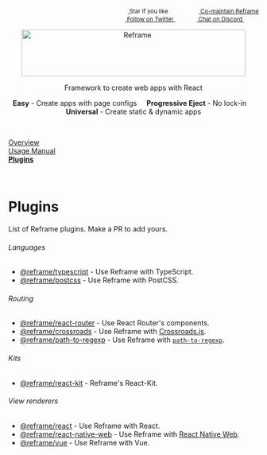 <!---






    WARNING, READ THIS.
    This is a computed file. Do not edit.
    Edit `/docs/plugins.template.md` instead.












    WARNING, READ THIS.
    This is a computed file. Do not edit.
    Edit `/docs/plugins.template.md` instead.












    WARNING, READ THIS.
    This is a computed file. Do not edit.
    Edit `/docs/plugins.template.md` instead.












    WARNING, READ THIS.
    This is a computed file. Do not edit.
    Edit `/docs/plugins.template.md` instead.












    WARNING, READ THIS.
    This is a computed file. Do not edit.
    Edit `/docs/plugins.template.md` instead.






-->
<p align="right">
    <sup>
        <a href="#">
            <img
              src="https://github.com/reframejs/reframe/raw/master/docs/images/star.svg?sanitize=true"
              width="16"
              height="12"
            >
        </a>
        Star if you like
        &nbsp;&nbsp;&nbsp;&nbsp;
        &nbsp;&nbsp;&nbsp;&nbsp;
        &nbsp;&nbsp;
        <a href="https://github.com/reframejs/reframe/blob/master/docs/contributing.md">
            <img
              src="https://github.com/reframejs/reframe/raw/master/docs/images/muscle.png?sanitize=true"
              width="16"
              height="14"
            >
            Co-maintain Reframe
        </a>
    </sup>
    <br/>
    <sup>
        <a href="https://twitter.com/reframejs">
            <img
              src="https://github.com/reframejs/reframe/raw/master/docs/images/twitter-logo.svg?sanitize=true"
              width="15"
              height="13"
            >
            Follow on Twitter
        </a>
        &nbsp;&nbsp;&nbsp;&nbsp;&nbsp;
        &nbsp;&nbsp;
        <a href="https://discord.gg/kqXf65G">
            <img
              src="https://github.com/reframejs/reframe/raw/master/docs/images/online-icon.svg?sanitize=true"
              width="14"
              height="10"
            >
            Chat on Discord
        </a>
        &nbsp;&nbsp;&nbsp;&nbsp;
        &nbsp;&nbsp;&nbsp;&nbsp;
    </sup>
</p>

[<p align="center"><img src="https://github.com/reframejs/reframe/raw/master/docs/images/logo-with-title.svg?sanitize=true" width=450 height=94 style="max-width:100%;" alt="Reframe"/></p>](https://github.com/reframejs/reframe)

<div><p align="center">
        Framework to create web apps with React
</p></div>

<div><p align="center">
    <nobr>
        <b>Easy</b>
        -
        Create apps with page configs
    </nobr>
    &nbsp;&nbsp;&nbsp;
    <nobr>
        <b>Progressive Eject</b>
        -
        No lock-in
    </nobr>
    &nbsp;&nbsp;&nbsp;
    <nobr>
        <b>Universal</b>
        -
        Create static & dynamic apps
    </nobr>
</p></div>

<br/>

[Overview](/../../)<br/>
[Usage Manual](/docs/usage-manual.md)<br/>
[**Plugins**](/docs/plugins.md)

<br/>

# Plugins

List of Reframe plugins. Make a PR to add yours.

###### Languages
 - [@reframe/typescript](/plugins/typescript) - Use Reframe with TypeScript.
 - [@reframe/postcss](/plugins/postcss) - Use Reframe with PostCSS.

###### Routing
 - [@reframe/react-router](/plugins/react-router) - Use React Router's components.
 - [@reframe/crossroads](/plugins/crossroads) - Use Reframe with [Crossroads.js](https://github.com/millermedeiros/crossroads.js).
 - [@reframe/path-to-regexp](/plugins/path-to-regexp) - Use Reframe with [`path-to-regexp`](https://github.com/pillarjs/path-to-regexp).

###### Kits
 - [@reframe/react-kit](/plugins/react-kit) - Reframe's React-Kit.

###### View renderers
 - [@reframe/react](/plugins/react) - Use Reframe with React.
 - [@reframe/react-native-web](/plugins/react-native-web) - Use Reframe with [React Native Web](https://github.com/necolas/react-native-web).
 - [@reframe/vue](/plugins/vue) - Use Reframe with Vue.

<!---






    WARNING, READ THIS.
    This is a computed file. Do not edit.
    Edit `/docs/plugins.template.md` instead.












    WARNING, READ THIS.
    This is a computed file. Do not edit.
    Edit `/docs/plugins.template.md` instead.












    WARNING, READ THIS.
    This is a computed file. Do not edit.
    Edit `/docs/plugins.template.md` instead.












    WARNING, READ THIS.
    This is a computed file. Do not edit.
    Edit `/docs/plugins.template.md` instead.












    WARNING, READ THIS.
    This is a computed file. Do not edit.
    Edit `/docs/plugins.template.md` instead.






-->
